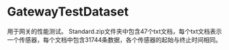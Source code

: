 # GatewayTestDataset
用于网关的性能测试。
Standard.zip文件夹中包含47个txt文档，每个txt文档表示一个传感器，每个文档中包含31744条数据，各个传感器的起始与终止时间相同。
